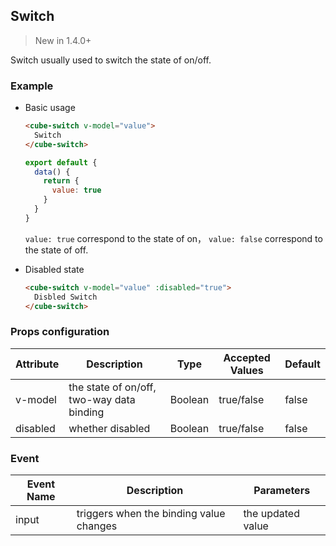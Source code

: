 ## Switch

> New in 1.4.0+

Switch usually used to switch the state of on/off.

### Example

- Basic usage

  ```html
  <cube-switch v-model="value">
    Switch
  </cube-switch>
  ```
  ```js
  export default {
    data() {
      return {
        value: true
      }
    }
  }
  ```

  `value: true` correspond to the state of on， `value: false` correspond to the state of off.

- Disabled state

  ```html
  <cube-switch v-model="value" :disabled="true">
    Disbled Switch
  </cube-switch>
  ```

### Props configuration

| Attribute | Description | Type | Accepted Values | Default |
| - | - | - | - | - |
| v-model | the state of on/off, two-way data binding | Boolean | true/false | false |
| disabled | whether disabled | Boolean | true/false | false |

### Event

| Event Name | Description | Parameters |
| - | - | - |
| input | triggers when the binding value changes | the updated value |
